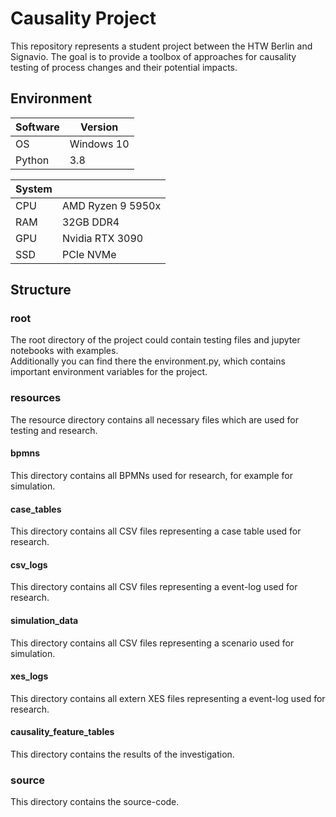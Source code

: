 # Causality Project
This repository represents a student project between the HTW Berlin and Signavio. The goal is to provide a toolbox of approaches for causality testing of process changes and their potential impacts.

## Environment

| Software | Version |
| - | - |
| OS | Windows 10 |
| Python | 3.8 |

| System | |
| - | - |
| CPU | AMD Ryzen 9 5950x |
| RAM | 32GB DDR4 |
| GPU | Nvidia RTX 3090 |
| SSD | PCIe NVMe |

## Structure

### root
The root directory of the project could contain testing files and jupyter notebooks with examples.<br>
Additionally you can find there the environment.py, which contains important environment variables for the project.

### resources
The resource directory contains all necessary files which are used for testing and research.

#### bpmns
This directory contains all BPMNs used for research, for example for simulation.

#### case_tables
This directory contains all CSV files representing a case table used for research.

#### csv_logs
This directory contains all CSV files representing a event-log used for research.

#### simulation_data
This directory contains all CSV files representing a scenario used for simulation.

#### xes_logs
This directory contains all extern XES files representing a event-log used for research.

#### causality_feature_tables
This directory contains the results of the investigation.

### source
This directory contains the source-code.